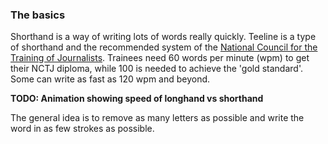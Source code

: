 ### The basics

Shorthand is a way of writing lots of words really quickly. Teeline is a type of shorthand and the recommended system of the [National Council for the Training of Journalists](https://www.nctj.com/). Trainees need 60 words per minute (wpm) to get their NCTJ diploma, while 100 is needed to achieve the 'gold standard'. Some can write as fast as 120 wpm and beyond.


**TODO: Animation showing speed of longhand vs shorthand**

The general idea is to remove as many letters as possible and write the word in as few strokes as possible.
